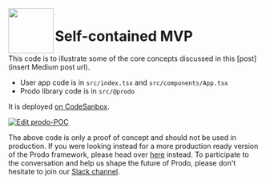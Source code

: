 <img src="https://user-images.githubusercontent.com/3044853/65060781-6d032d00-d970-11e9-9bb2-44c1811f80b5.png" height="90px" align="left"/>

# Self-contained MVP

This code is to illustrate some of the core concepts discussed in this [post](insert Medium post url).

- User app code is in `src/index.tsx` and `src/components/App.tsx`
- Prodo library code is in `src/@prodo`

It is deployed [on CodeSanbox](https://codesandbox.io/s/github/prodo-dev/prodo-poc).

[![Edit prodo-POC](https://codesandbox.io/static/img/play-codesandbox.svg)](https://codesandbox.io/s/github/prodo-dev/prodo-poc/tree/master/?fontsize=14&module=%2Fsrc%2Fcomponents%2FApp.tsx)

The above code is only a proof of concept and should not be used in production. If you were looking instead for a more production ready version of the Prodo framework, please head over [here](https://github.com/prodo-dev/prodo) instead. To participate to the conversation and help us shape the future of Prodo, please don't hesitate to join our [Slack channel](https://prodo-feedback-slackin.herokuapp.com).
